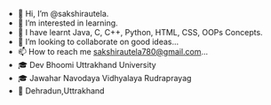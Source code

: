 - 👋 Hi, I’m @sakshirautela.
- 👀 I’m interested in learning.
- 🌱 I have learnt Java, C, C++, Python, HTML, CSS, OOPs Concepts.
- 💞️ I’m looking to collaborate on good ideas...
- 📫 How to reach me sakshirautela780@gmail.com...
- 🎓 Dev Bhoomi Uttrakhand University
- 🎓 Jawahar Navodaya Vidhyalaya Rudraprayag
- 📍 Dehradun,Uttrakhand
<!---
sakshirautela/sakshirautela is a ✨ special ✨ repository because its `README.md` (this file) appears on your GitHub profile.
You can click the Preview link to take a look at your changes.
--->
